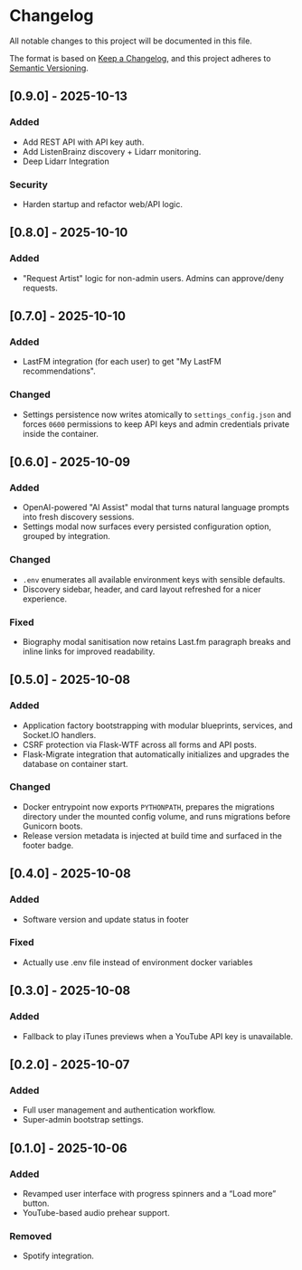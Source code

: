 # Changelog
All notable changes to this project will be documented in this file.

The format is based on [Keep a Changelog](https://keepachangelog.com/en/1.1.0/),
and this project adheres to [Semantic Versioning](https://semver.org/spec/v2.0.0.html).

## [0.9.0] - 2025-10-13
### Added
- Add REST API with API key auth.
- Add ListenBrainz discovery + Lidarr monitoring.
- Deep Lidarr Integration

### Security
- Harden startup and refactor web/API logic.

## [0.8.0] - 2025-10-10
### Added
- "Request Artist" logic for non-admin users. Admins can approve/deny requests.

## [0.7.0] - 2025-10-10
### Added
- LastFM integration (for each user) to get "My LastFM recommendations".

### Changed
- Settings persistence now writes atomically to `settings_config.json` and forces `0600` permissions to keep API keys and admin credentials private inside the container.

## [0.6.0] - 2025-10-09
### Added
- OpenAI-powered "AI Assist" modal that turns natural language prompts into fresh discovery sessions.
- Settings modal now surfaces every persisted configuration option, grouped by integration.

### Changed
- `.env` enumerates all available environment keys with sensible defaults.
- Discovery sidebar, header, and card layout refreshed for a nicer experience.

### Fixed
- Biography modal sanitisation now retains Last.fm paragraph breaks and inline links for improved readability.

## [0.5.0] - 2025-10-08
### Added
- Application factory bootstrapping with modular blueprints, services, and Socket.IO handlers.
- CSRF protection via Flask-WTF across all forms and API posts.
- Flask-Migrate integration that automatically initializes and upgrades the database on container start.

### Changed
- Docker entrypoint now exports `PYTHONPATH`, prepares the migrations directory under the mounted config volume, and runs migrations before Gunicorn boots.
- Release version metadata is injected at build time and surfaced in the footer badge.

## [0.4.0] - 2025-10-08
### Added
- Software version and update status in footer

### Fixed
- Actually use .env file instead of environment docker variables

## [0.3.0] - 2025-10-08
### Added
- Fallback to play iTunes previews when a YouTube API key is unavailable.

## [0.2.0] - 2025-10-07
### Added
- Full user management and authentication workflow.
- Super-admin bootstrap settings.

## [0.1.0] - 2025-10-06
### Added
- Revamped user interface with progress spinners and a “Load more” button.
- YouTube-based audio prehear support.

### Removed
- Spotify integration.
